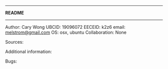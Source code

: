 **************************
**********README**********
**************************

Author:		Cary Wong
UBCID:		19096072
EECEID:		k2z6
email:		melstrom@gmail.com
OS:		osx, ubuntu
Collaboration:	None

Sources:
>

Additional information:

Bugs: 
